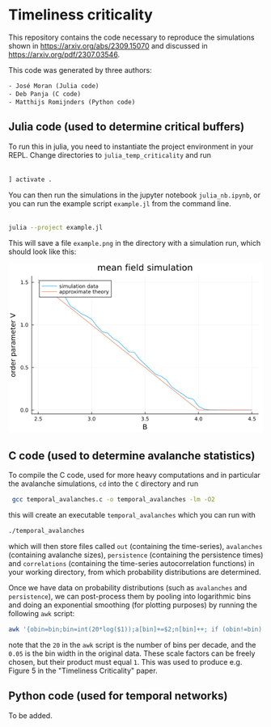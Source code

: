 # Timeliness criticality

This repository contains the code necessary to reproduce the simulations shown in https://arxiv.org/abs/2309.15070 and discussed in https://arxiv.org/pdf/2307.03546. 

This code was generated by three authors:

    - José Moran (Julia code)
    - Deb Panja (C code)
    - Matthijs Romijnders (Python code)

## Julia code (used to determine critical buffers)

To run this in julia, you need to instantiate the project environment in your REPL. Change directories to `julia_temp_criticality` and run 

```julia

] activate .

```

You can then run the simulations in the jupyter notebook `julia_nb.ipynb`, or you can run the example script `example.jl` from the command line. 

```bash

julia --project example.jl

```

This will save a file `example.png` in the directory with a simulation run, which should look like this:

![example](./julia_temp_criticality/example.png)


## C code (used to determine avalanche statistics)

To compile the C code, used for more heavy computations and in particular the avalanche simulations, `cd` into the `C` directory and run 

```bash
 gcc temporal_avalanches.c -o temporal_avalanches -lm -O2
```

this will create an executable `temporal_avalanches` which you can run with

```bash
./temporal_avalanches
```

which will then store files called `out` (containing the time-series), `avalanches` (containing avalanche sizes), `persistence` (containing the persistence times) and `correlations` (containing the time-series autocorrelation functions) in your working directory, from which probability distributions are determined.

Once we have data on probability distributions (such as `avalanches` and `persistence`), we can post-process them by pooling into logarithmic bins and doing an exponential smoothing (for plotting purposes) by running the following `awk` script:

```bash
awk '{obin=bin;bin=int(20*log($1));a[bin]+=$2;n[bin]++; if (obin!=bin) print exp(bin*0.05),a[bin]/n[bin];}' < datafile > datafile.smoothed
```

note that the `20` in the `awk` script is the number of bins per decade, and the `0.05` is the bin width in the original data. These scale factors can be freely chosen, but their product must equal `1`. This was used to produce e.g. Figure 5 in the "Timeliness Criticality" paper.



## Python code (used for temporal networks)
To be added.
